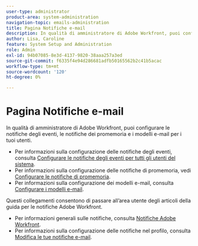 ```yaml
---
user-type: administrator
product-area: system-administration
navigation-topic: emails-administration
title: Pagina Notifiche e-mail
description: In qualità di amministratore di Adobe Workfront, puoi configurare le notifiche degli eventi, le notifiche dei promemoria e i modelli e-mail per i tuoi utenti.
author: Lisa, Caroline
feature: System Setup and Administration
role: Admin
exl-id: 94b07085-8e3d-4137-9820-38aaa257a3ed
source-git-commit: f6335f4e94d286681adfb50165562b2c41b5acac
workflow-type: tm+mt
source-wordcount: '120'
ht-degree: 0%

---
```


# Pagina Notifiche e-mail

In qualità di amministratore di Adobe Workfront, puoi configurare le notifiche degli eventi, le notifiche dei promemoria e i modelli e-mail per i tuoi utenti.

* Per informazioni sulla configurazione delle notifiche degli eventi, consulta [Configurare le notifiche degli eventi per tutti gli utenti del sistema](../../../administration-and-setup/manage-workfront/emails/configure-event-notifications-for-everyone-in-the-system.md).
* Per informazioni sulla configurazione delle notifiche di promemoria, vedi [Configurare le notifiche di promemoria](../../../administration-and-setup/manage-workfront/emails/set-up-reminder-notifications.md).
* Per informazioni sulla configurazione dei modelli e-mail, consulta [Configurare i modelli e-mail](../../../administration-and-setup/manage-workfront/emails/configure-email-templates.md).

Questi collegamenti consentono di passare all’area utente degli articoli della guida per le notifiche Adobe Workfront.

* Per informazioni generali sulle notifiche, consulta [Notifiche Adobe Workfront](/help/quicksilver/workfront-basics/using-notifications/event-notifications.md).
* Per informazioni sulla configurazione delle notifiche nel profilo, consulta [Modifica le tue notifiche e-mail](/help/quicksilver/workfront-basics/using-notifications/activate-or-deactivate-your-own-event-notifications.md).
